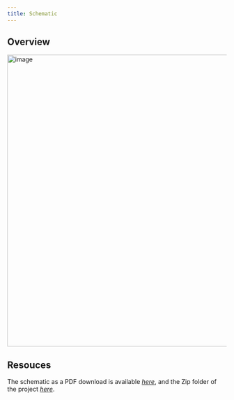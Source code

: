 ```yaml
---
title: Schematic
---
```


## Overview


<img width="975" height="670" alt="image" src="https://github.com/user-attachments/assets/92784dc8-5bbd-44f3-aeb6-0260b5922064" />



## Resouces

The schematic as a PDF download is available [*here*](KeltonJensenSubsystemSchematicDesign.pdf), and the Zip folder of the project [*here*](docs/04-Schematic/KeltonJensenSubsystemSchematicDesign.zip).
